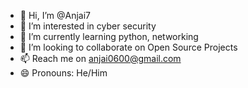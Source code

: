 - 👋 Hi, I’m @Anjai7
- 👀 I’m interested in cyber security 
- 🌱 I’m currently learning python, networking
- 💞️ I’m looking to collaborate on Open Source Projects
- 📫 Reach me on anjai0600@gmail.com
- 😄 Pronouns: He/Him

<!---
Anjai7/Anjai7 is a ✨ special ✨ repository because its `README.md` (this file) appears on your GitHub profile.
You can click the Preview link to take a look at your changes.
--->
